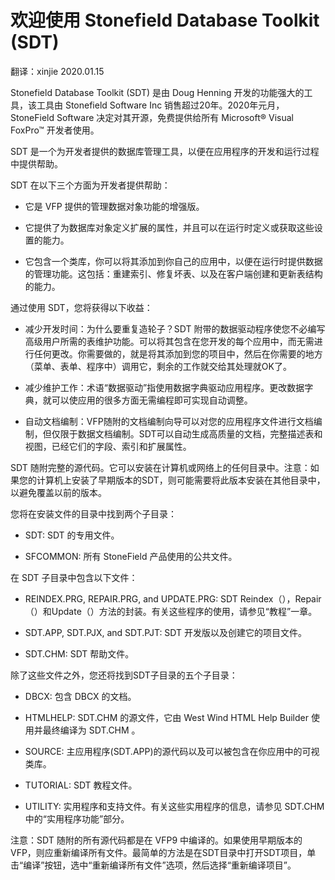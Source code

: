 # 欢迎使用 Stonefield Database Toolkit (SDT)

 翻译：xinjie    2020.01.15

Stonefield Database Toolkit (SDT) 是由 Doug Henning 开发的功能强大的工具，该工具由 Stonefield Software Inc 销售超过20年。2020年元月，StoneField Software 决定对其开源，免费提供给所有 Microsoft® Visual FoxPro™ 开发者使用。

SDT 是一个为开发者提供的数据库管理工具，以便在应用程序的开发和运行过程中提供帮助。

SDT 在以下三个方面为开发者提供帮助：

* 它是 VFP 提供的管理数据对象功能的增强版。

* 它提供了为数据库对象定义扩展的属性，并且可以在运行时定义或获取这些设置的能力。

* 它包含一个类库，你可以将其添加到你自己的应用中，以便在运行时提供数据的管理功能。这包括：重建索引、修复坏表、以及在客户端创建和更新表结构的能力。

通过使用 SDT，您将获得以下收益：

* 减少开发时间：为什么要重复造轮子？SDT 附带的数据驱动程序使您不必编写高级用户所需的表维护功能。可以将其包含在您开发的每个应用中，而无需进行任何更改。你需要做的，就是将其添加到您的项目中，然后在你需要的地方（菜单、表单、程序中）调用它，剩余的工作就交给其处理就OK了。

* 减少维护工作：术语“数据驱动”指使用数据字典驱动应用程序。更改数据字典，就可以使应用的很多方面无需编程即可实现自动调整。

* 自动文档编制：VFP随附的文档编制向导可以对您的应用程序文件进行文档编制，但仅限于数据文档编制。SDT可以自动生成高质量的文档，完整描述表和视图，已经它们的字段、索引和扩展属性。

SDT 随附完整的源代码。它可以安装在计算机或网络上的任何目录中。注意：如果您的计算机上安装了早期版本的SDT，则可能需要将此版本安装在其他目录中，以避免覆盖以前的版本。

您将在安装文件的目录中找到两个子目录： 

* SDT: SDT 的专用文件。

* SFCOMMON: 所有 StoneField 产品使用的公共文件。

在 SDT 子目录中包含以下文件：

* REINDEX.PRG, REPAIR.PRG, and UPDATE.PRG: SDT Reindex（），Repair（）和Update（）方法的封装。有关这些程序的使用，请参见“教程”一章。

* SDT.APP, SDT.PJX, and SDT.PJT: SDT 开发版以及创建它的项目文件。

* SDT.CHM: SDT 帮助文件。

除了这些文件之外，您还将找到SDT子目录的五个子目录：

* DBCX: 包含 DBCX 的文档。

* HTMLHELP: SDT.CHM 的源文件，它由 West Wind HTML Help Builder 使用并最终编译为 SDT.CHM 。

* SOURCE: 主应用程序(SDT.APP)的源代码以及可以被包含在你应用中的可视类库。

* TUTORIAL: SDT 教程文件。

* UTILITY: 实用程序和支持文件。有关这些实用程序的信息，请参见 SDT.CHM 中的“实用程序功能”部分。

注意：SDT 随附的所有源代码都是在 VFP9 中编译的。如果使用早期版本的 VFP，则应重新编译所有文件。最简单的方法是在SDT目录中打开SDT项目，单击“编译”按钮，选中“重新编译所有文件”选项，然后选择“重新编译项目”。

